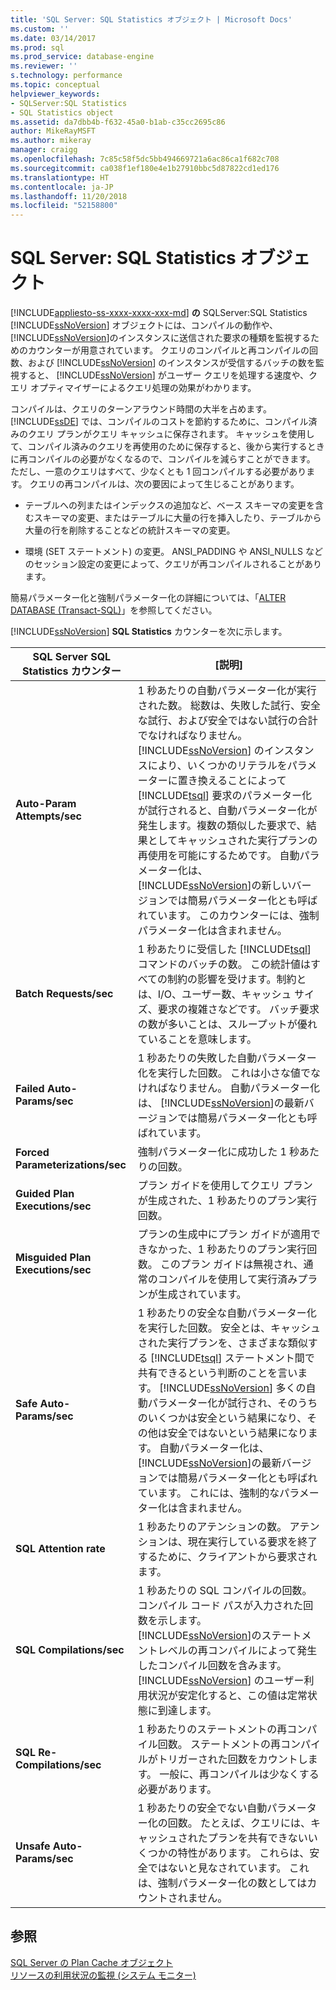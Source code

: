 ```yaml
---
title: 'SQL Server: SQL Statistics オブジェクト | Microsoft Docs'
ms.custom: ''
ms.date: 03/14/2017
ms.prod: sql
ms.prod_service: database-engine
ms.reviewer: ''
s.technology: performance
ms.topic: conceptual
helpviewer_keywords:
- SQLServer:SQL Statistics
- SQL Statistics object
ms.assetid: da7dbb4b-f632-45a0-b1ab-c35cc2695c86
author: MikeRayMSFT
ms.author: mikeray
manager: craigg
ms.openlocfilehash: 7c85c58f5dc5bb494669721a6ac86ca1f682c708
ms.sourcegitcommit: ca038f1ef180e4e1b27910bbc5d87822cd1ed176
ms.translationtype: HT
ms.contentlocale: ja-JP
ms.lasthandoff: 11/20/2018
ms.locfileid: "52158800"
---
```

# <a name="sql-server-sql-statistics-object"></a>SQL Server: SQL Statistics オブジェクト
[!INCLUDE[appliesto-ss-xxxx-xxxx-xxx-md](../../includes/appliesto-ss-xxxx-xxxx-xxx-md.md)]
  **の** SQLServer:SQL Statistics [!INCLUDE[ssNoVersion](../../includes/ssnoversion-md.md)] オブジェクトには、コンパイルの動作や、 [!INCLUDE[ssNoVersion](../../includes/ssnoversion-md.md)]のインスタンスに送信された要求の種類を監視するためのカウンターが用意されています。 クエリのコンパイルと再コンパイルの回数、および [!INCLUDE[ssNoVersion](../../includes/ssnoversion-md.md)] のインスタンスが受信するバッチの数を監視すると、 [!INCLUDE[ssNoVersion](../../includes/ssnoversion-md.md)] がユーザー クエリを処理する速度や、クエリ オプティマイザーによるクエリ処理の効果がわかります。  
  
 コンパイルは、クエリのターンアラウンド時間の大半を占めます。 [!INCLUDE[ssDE](../../includes/ssde-md.md)] では、コンパイルのコストを節約するために、コンパイル済みのクエリ プランがクエリ キャッシュに保存されます。 キャッシュを使用して、コンパイル済みのクエリを再使用のために保存すると、後から実行するときに再コンパイルの必要がなくなるので、コンパイルを減らすことができます。 ただし、一意のクエリはすべて、少なくとも 1 回コンパイルする必要があります。 クエリの再コンパイルは、次の要因によって生じることがあります。  
  
-   テーブルへの列またはインデックスの追加など、ベース スキーマの変更を含むスキーマの変更、またはテーブルに大量の行を挿入したり、テーブルから大量の行を削除することなどの統計スキーマの変更。  
  
-   環境 (SET ステートメント) の変更。 ANSI_PADDING や ANSI_NULLS などのセッション設定の変更によって、クエリが再コンパイルされることがあります。  
  
 簡易パラメーター化と強制パラメーター化の詳細については、「[ALTER DATABASE &#40;Transact-SQL&#41;](../../t-sql/statements/alter-database-transact-sql.md)」を参照してください。  
  
  [!INCLUDE[ssNoVersion](../../includes/ssnoversion-md.md)] **SQL Statistics** カウンターを次に示します。  
  
|SQL Server SQL Statistics カウンター|[説明]|  
|----------------------------------------|-----------------|  
|**Auto-Param Attempts/sec**|1 秒あたりの自動パラメーター化が実行された数。 総数は、失敗した試行、安全な試行、および安全ではない試行の合計でなければなりません。 [!INCLUDE[ssNoVersion](../../includes/ssnoversion-md.md)] のインスタンスにより、いくつかのリテラルをパラメーターに置き換えることによって [!INCLUDE[tsql](../../includes/tsql-md.md)] 要求のパラメーター化が試行されると、自動パラメーター化が発生します。複数の類似した要求で、結果としてキャッシュされた実行プランの再使用を可能にするためです。 自動パラメーター化は、 [!INCLUDE[ssNoVersion](../../includes/ssnoversion-md.md)]の新しいバージョンでは簡易パラメーター化とも呼ばれています。 このカウンターには、強制パラメーター化は含まれません。|  
|**Batch Requests/sec**|1 秒あたりに受信した [!INCLUDE[tsql](../../includes/tsql-md.md)] コマンドのバッチの数。 この統計値はすべての制約の影響を受けます。制約とは、I/O、ユーザー数、キャッシュ サイズ、要求の複雑さなどです。 バッチ要求の数が多いことは、スループットが優れていることを意味します。|  
|**Failed Auto-Params/sec**|1 秒あたりの失敗した自動パラメーター化を実行した回数。 これは小さな値でなければなりません。 自動パラメーター化は、 [!INCLUDE[ssNoVersion](../../includes/ssnoversion-md.md)]の最新バージョンでは簡易パラメーター化とも呼ばれています。|  
|**Forced Parameterizations/sec**|強制パラメーター化に成功した 1 秒あたりの回数。|  
|**Guided Plan Executions/sec**|プラン ガイドを使用してクエリ プランが生成された、1 秒あたりのプラン実行回数。|  
|**Misguided Plan Executions/sec**|プランの生成中にプラン ガイドが適用できなかった、1 秒あたりのプラン実行回数。 このプラン ガイドは無視され、通常のコンパイルを使用して実行済みプランが生成されています。|  
|**Safe Auto-Params/sec**|1 秒あたりの安全な自動パラメーター化を実行した回数。 安全とは、キャッシュされた実行プランを、さまざまな類似する [!INCLUDE[tsql](../../includes/tsql-md.md)] ステートメント間で共有できるという判断のことを言います。 [!INCLUDE[ssNoVersion](../../includes/ssnoversion-md.md)] 多くの自動パラメーター化が試行され、そのうちのいくつかは安全という結果になり、その他は安全ではないという結果になります。 自動パラメーター化は、 [!INCLUDE[ssNoVersion](../../includes/ssnoversion-md.md)]の最新バージョンでは簡易パラメーター化とも呼ばれています。 これには、強制的なパラメーター化は含まれません。|  
|**SQL Attention rate**|1 秒あたりのアテンションの数。 アテンションは、現在実行している要求を終了するために、クライアントから要求されます。|  
|**SQL Compilations/sec**|1 秒あたりの SQL コンパイルの回数。 コンパイル コード パスが入力された回数を示します。 [!INCLUDE[ssNoVersion](../../includes/ssnoversion-md.md)]のステートメントレベルの再コンパイルによって発生したコンパイル回数を含みます。 [!INCLUDE[ssNoVersion](../../includes/ssnoversion-md.md)] のユーザー利用状況が安定化すると、この値は定常状態に到達します。|  
|**SQL Re-Compilations/sec**|1 秒あたりのステートメントの再コンパイル回数。 ステートメントの再コンパイルがトリガーされた回数をカウントします。 一般に、再コンパイルは少なくする必要があります。|  
|**Unsafe Auto-Params/sec**|1 秒あたりの安全でない自動パラメーター化の回数。 たとえば、クエリには、キャッシュされたプランを共有できないいくつかの特性があります。 これらは、安全ではないと見なされています。 これは、強制パラメーター化の数としてはカウントされません。|  
  
## <a name="see-also"></a>参照  
 [SQL Server の Plan Cache オブジェクト](../../relational-databases/performance-monitor/sql-server-plan-cache-object.md)   
 [リソースの利用状況の監視 &#40;システム モニター&#41;](../../relational-databases/performance-monitor/monitor-resource-usage-system-monitor.md)  
  
  
